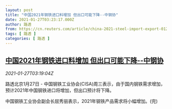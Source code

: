 ```yaml
---
layout: post
title: "中国2021年钢铁进口料增加 但出口可能下降--中钢协"
date: 2021-01-27T03:23:17.000Z
author: 路透
from: https://cn.reuters.com/article/china-2021-steel-import-export-0127-idCNKBS29W0AT
tags: [ 路透 ]
categories: [ 路透 ]
---
```

<!--1611717797000-->
[中国2021年钢铁进口料增加 但出口可能下降--中钢协](https://cn.reuters.com/article/china-2021-steel-import-export-0127-idCNKBS29W0AT)
------

<div>
<div><i>2021-01-27T03:19:04Z</i></div><p>路透北京1月27日 - 中国钢铁工业协会(CISA)周三表示，由于国内钢铁需求增加，预计2021年中国钢铁进口将增加，但出口预计将下降。</p><p>中国钢铁工业协会副会长屈秀丽表示，2021年钢铁产品需求将小幅增加。(完)</p>
</div>
